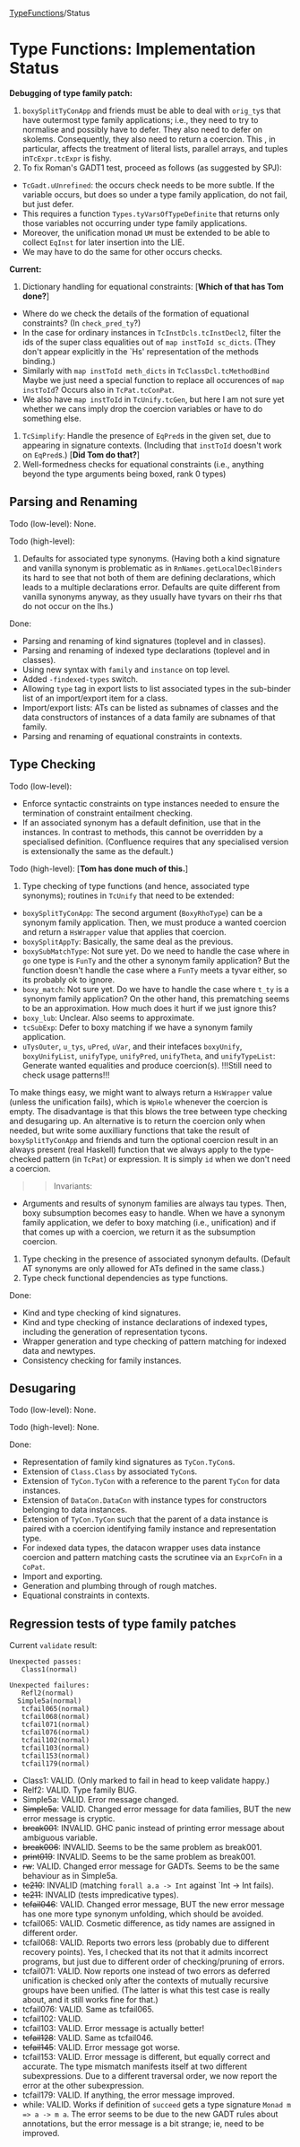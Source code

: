 
[TypeFunctions](type-functions)/Status


# Type Functions: Implementation Status



**Debugging of type family patch:**


1. `boxySplitTyConApp` and friends must be able to deal with `orig_ty`s that have outermost type family applications; i.e., they need to try to normalise and possibly have to defer.  They also need to defer on skolems.  Consequently, they also need to return a coercion.  This , in particular, affects the treatment of literal lists, parallel arrays, and tuples in`TcExpr.tcExpr` is fishy.
1. To fix Roman's GADT1 test, proceed as follows (as suggested by SPJ):

  - `TcGadt.uUnrefined`: the occurs check needs to be more subtle.  If the variable occurs, but does so under a type family application, do not fail, but just defer.
  - This requires a function `Types.tyVarsOfTypeDefinite` that returns only those variables not occurring under type family applications.
  - Moreover, the unification monad `UM` must be extended to be able to collect `EqInst` for later insertion into the LIE.
  - We may have to do the same for other occurs checks.


**Current:**


1. Dictionary handling for equational constraints: \[**Which of that has Tom done?**\]

  - Where do we check the details of the formation of equational constraints?  (In `check_pred_ty`?)
  - In the case for ordinary instances in `TcInstDcls.tcInstDecl2`, filter the ids of the super class equalities out of `map instToId sc_dicts`.  (They don't appear explicitly in the \`Hs' representation of the methods binding.)
  - Similarly with `map instToId meth_dicts` in `TcClassDcl.tcMethodBind`  Maybe we just need a special function to replace all occurences of `map instToId`?  Occurs also in `TcPat.tcConPat`.
  - We also have `map instToId` in `TcUnify.tcGen`, but here I am not sure yet whether we cans imply drop the coercion variables or have to do something else.
1. `TcSimplify`: Handle the presence of `EqPred`s in the given set, due to appearing in signature contexts.  (Including that `instToId` doesn't work on `EqPred`s.)  \[**Did Tom do that?**\]
1. Well-formedness checks for equational constraints (i.e., anything beyond the type arguments being boxed, rank 0 types)

## Parsing and Renaming



Todo (low-level): None.



Todo (high-level):


1. Defaults for associated type synonyms.  (Having both a kind signature and vanilla synonym is problematic as in `RnNames.getLocalDeclBinders` its hard to see that not both of them are defining declarations, which leads to a multiple declarations error.  Defaults are quite different from vanilla synonyms anyway, as they usually have tyvars on their rhs that do not occur on the lhs.)


Done:


- Parsing and renaming of kind signatures (toplevel and in classes).
- Parsing and renaming of indexed type declarations (toplevel and in classes).
- Using new syntax with `family` and `instance` on top level.
- Added `-findexed-types` switch.
- Allowing `type` tag in export lists to list associated types in the sub-binder list of an import/export item for a class.
- Import/export lists: ATs can be listed as subnames of classes and the data constructors of instances of a data family are subnames of that family.
- Parsing and renaming of equational constraints in contexts.

## Type Checking



Todo (low-level):


- Enforce syntactic constraints on type instances needed to ensure the termination of constraint entailment checking.
- If an associated synonym has a default definition, use that in the instances.  In contrast to methods, this cannot be overridden by a specialised definition.  (Confluence requires that any specialised version is extensionally the same as the default.)


Todo (high-level): \[**Tom has done much of this.**\]


1. Type checking of type functions (and hence, associated type synonyms); routines in `TcUnify` that need to be extended:

  - `boxySplitTyConApp`: The second argument (`BoxyRhoType`) can be a synonym family application.  Then, we must produce a wanted coercion and return a `HsWrapper` value that applies that coercion.
  - `boxySplitAppTy`: Basically, the same deal as the previous.
  - `boxySubMatchType`: Not sure yet.  Do we need to handle the case where in `go` one type is `FunTy` and the other a synonym family application?  But the function doesn't handle the case where a `FunTy` meets a tyvar either, so its probably ok to ignore.
  - `boxy_match`: Not sure yet.  Do we have to handle the case where `t_ty` is a synonym family application?  On the other hand, this prematching seems to be an approximation.  How much does it hurt if we just  ignore this?
  - `boxy_lub`: Unclear.  Also seems to approximate.
  - `tcSubExp`: Defer to boxy matching if we have a synonym family application.
  - `uTysOuter`, `u_tys`, `uPred`, `uVar`, and their intefaces `boxyUnify`, `boxyUnifyList`, `unifyType`, `unifyPred`, `unifyTheta`, and `unifyTypeList`: Generate wanted equalities and produce coercion(s).  !!!Still need to check usage patterns!!!

  To make things easy, we might want to always return a `HsWrapper` value (unless the unification fails), which is `WpHole` whenever the coercion is empty.  The disadvantage is that this blows the tree between type checking and desugaring up.  An alternative is to return the coercion only when needed, but write some auxilliary functions that take the result of `boxySplitTyConApp` and friends and turn the optional coercion result in an always present (real Haskell) function that we always apply to the type-checked pattern (in `TcPat`) or expression.  It is simply `id` when we don't need a coercion.

>
> >
> >
> > Invariants:
> >
> >
>

- Arguments and results of synonym families are always tau types.  Then, boxy subsumption becomes easy to handle.  When we have a synonym family application, we defer to boxy matching (i.e., unification) and if that comes up with a coercion, we return it as the subsumption coercion.

1. Type checking in the presence of associated synonym defaults.  (Default AT synonyms are only allowed for ATs defined in the same class.)
1. Type check functional dependencies as type functions.


Done: 


- Kind and type checking of kind signatures.
- Kind and type checking of instance declarations of indexed types, including the generation of representation tycons.
- Wrapper generation and type checking of pattern matching for indexed data and newtypes.
- Consistency checking for family instances.

## Desugaring



Todo (low-level): None.



Todo (high-level): None.



Done:


- Representation of family kind signatures as `TyCon.TyCon`s.
- Extension of `Class.Class` by associated `TyCon`s.
- Extension of `TyCon.TyCon` with a reference to the parent `TyCon` for data instances.
- Extension of `DataCon.DataCon` with instance types for constructors belonging to data instances.
- Extension of `TyCon.TyCon` such that the parent of a data instance is paired with a coercion identifying family instance and representation type.
- For indexed data types, the datacon wrapper uses data instance coercion and pattern matching casts the scrutinee via an `ExprCoFn` in a `CoPat`.
- Import and exporting.
- Generation and plumbing through of rough matches.
- Equational constraints in contexts.

## Regression tests of type family patches



Current `validate` result:


```wiki
Unexpected passes:
   Class1(normal)

Unexpected failures:
   Refl2(normal)
  Simple5a(normal)
   tcfail065(normal)
   tcfail068(normal)
   tcfail071(normal)
   tcfail076(normal)
   tcfail102(normal)
   tcfail103(normal)
   tcfail153(normal)
   tcfail179(normal)
```

- Class1: VALID.  (Only marked to fail in head to keep validate happy.)
- Relf2: VALID. Type family BUG.
- Simple5a: VALID.  Error message changed.
- ~~Simple5a~~: VALID. Changed error message for data families, BUT the new error message is cryptic.
- ~~break001~~: INVALID.  GHC panic instead of printing error message about ambiguous variable.
- ~~break006~~: INVALID.  Seems to be the same problem as break001.
- ~~print019~~: INVALID.  Seems to be the same problem as break001.
- ~~rw~~: VALID. Changed error message for GADTs.  Seems to be the same behaviour as in Simple5a. 
- ~~tc210~~: INVALID (matching `forall a.a -> Int` against \`Int -\> Int fails).
- ~~tc211~~: INVALID (tests impredicative types).
- ~~tcfail046~~: VALID.  Changed error message, BUT the new error message has one more type synonym unfolding, which should be avoided.
- tcfail065: VALID.  Cosmetic difference, as tidy names are assigned in different order.
- tcfail068: VALID.  Reports two errors less (probably due to different recovery points).  Yes, I checked that its not that it admits incorrect programs, but just due to different order of checking/pruning of errors.
- tcfail071: VALID.  Now reports one instead of two errors as deferred unification is checked only after the contexts of mutually recursive groups have been unified.  (The latter is what this test case is really about, and it still works fine for that.)
- tcfail076: VALID.  Same as tcfail065.
- tcfail102: VALID.
- tcfail103: VALID.  Error message is actually better!
- ~~tcfail128~~: VALID. Same as tcfail046.
- ~~tcfail145~~: VALID. Error message got worse.
- tcfail153: VALID.  Error message is different, but equally correct and accurate.  The type mismatch manifests itself at two different subexpressions.  Due to a different traversal order, we now report the error at the other subexpression.
- tcfail179: VALID.  If anything, the error message improved.
- while: VALID. Works if definition of `succeed` gets a type signature `Monad m => a -> m a`.  The error seems to be due to the new GADT rules about annotations, but the error message is a bit strange; ie, need to be improved.
